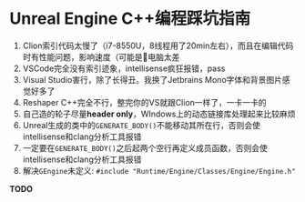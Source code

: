 # Unreal Engine C++编程踩坑指南

1. Clion索引代码太慢了（i7-8550U，8线程用了20min左右），而且在编辑代码时有性能问题，影响速度（可能是👴电脑太差
2. VSCode完全没有索引迹象，intellisense疯狂报错，pass
3. Visual Studio害行，除了长得丑。我换了Jetbrains Mono字体和背景图片感觉好多了
4. Reshaper C++完全不行，整完你的VS就跟Clion一样了，一卡一卡的
5. 自己造的轮子尽量**header only**，WIndows上的动态链接库处理起来比较麻烦
6. Unreal生成的类中的`GENERATE_BODY()`不能移动其所在行，否则会使intellisense和clang分析工具报错
7. 一定要在`GENERATE_BODY()`之后起两个空行再定义成员函数，否则会使intellisense和clang分析工具报错
8. 解决`GEngine`未定义: `#include "Runtime/Engine/Classes/Engine/Engine.h"`

**TODO**